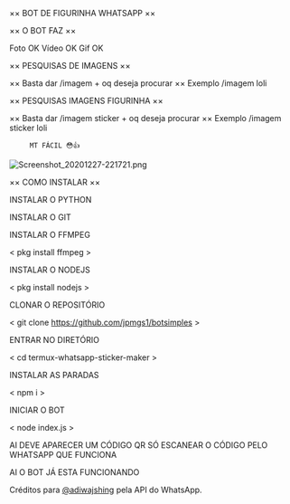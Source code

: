 ×× BOT DE FIGURINHA WHATSAPP ××

×× O BOT FAZ ××

Foto OK 
Vídeo OK 
Gif OK 

×× PESQUISAS DE IMAGENS ××

×× Basta dar /imagem + oq deseja procurar ××
 Exemplo /imagem loli

×× PESQUISAS IMAGENS FIGURINHA ××

×× Basta dar /imagem sticker + oq deseja procurar ××
 Exemplo /imagem sticker loli

         MT FÁCIL 😳👍



![Screenshot_20201227-221721.png](https://user-images.githubusercontent.com/63880084/103183458-5ba61180-4891-11eb-994f-c0991fd34d1a.png)


×× COMO INSTALAR ××

INSTALAR O PYTHON

<pkg install python >

INSTALAR O GIT

<pkg install git >

INSTALAR O FFMPEG

< pkg install ffmpeg >

INSTALAR O NODEJS

< pkg install nodejs >

CLONAR O REPOSITÓRIO

< git clone https://github.com/jpmgs1/botsimples >

ENTRAR NO DIRETÓRIO

< cd termux-whatsapp-sticker-maker >

INSTALAR AS PARADAS

< npm i >

INICIAR O BOT

< node index.js >

AI DEVE APARECER UM CÓDIGO QR SÓ ESCANEAR O CÓDIGO PELO WHATSAPP QUE FUNCIONA

   AI O BOT JÁ ESTA FUNCIONANDO

Créditos para [@adiwajshing](https://github.com/adiwajshing/) pela API do WhatsApp. 
